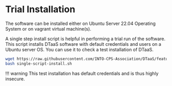 # Trial Installation

The software can be installed either on
Ubuntu Server 22.04 Operating System or
on vagrant virtual machine(s).

A single step install script is helpful in performing a
trial run of the software. This script installs DTaaS software
with default credentials and users on a Ubuntu server OS.
You can use it to check a test installation of DTaaS.

```bash
wget https://raw.githubusercontent.com/INTO-CPS-Association/DTaaS/feature/distributed-demo/deploy/single-script-install.sh
bash single-script-install.sh
```

!!! warning
    This test installation has default credentials and is thus highly insecure.
